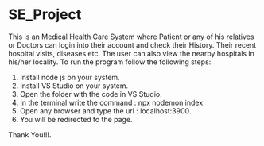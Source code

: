 # SE_Project
This is an Medical Health Care System where Patient or any of his relatives or Doctors can login into their account and check their History. Their recent hospital visits, diseases etc. The user can also view the nearby hospitals in his/her locality.
To run the program follow the following steps:
1. Install node js on your system.
2. Install VS Studio on your system.
3. Open the folder with the code in VS Studio.
4. In the terminal write the command : npx nodemon index
5. Open any browser and type the url : localhost:3900.
6. You will be redirected to the page.

Thank You!!!.

